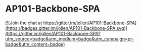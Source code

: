 # AP101-Backbone-SPA

[![Join the chat at https://gitter.im/jollen/AP101-Backbone-SPA](https://badges.gitter.im/jollen/AP101-Backbone-SPA.svg)](https://gitter.im/jollen/AP101-Backbone-SPA?utm_source=badge&utm_medium=badge&utm_campaign=pr-badge&utm_content=badge)